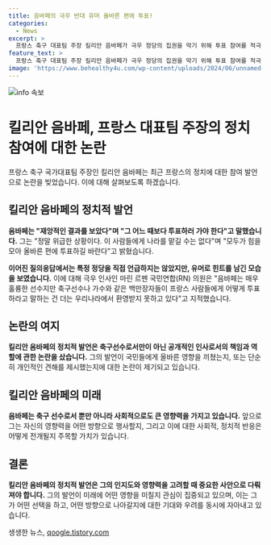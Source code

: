 ```yaml
---
title: 음바페의 극우 반대 유머 올바른 편에 투표!
categories:
  - News
excerpt: >
  프랑스 축구 대표팀 주장 킬리안 음바페가 극우 정당의 집권을 막기 위해 투표 참여를 적극 독려하고 있다. 음바페는 최근 기자회견에서 재앙적인 결과를 보았다며 모두가 힘을 모아 올바른 편에 투표하길 바란다고 호소했다. 그는 극우 정당을 직접 언급하지는 않았지만, 힌트를 주며 사람들에게 올바른 선택을 하도록 독려했다. 그러나 이에 대해 극우 정당의 한 의원은 축구선수나 가수 등 백만장자들의 투표 설교에 대해 우려를 표했다. 음바페는 이에 대해 나라의 미래를 선택할 기회를 가진 모든 젊은이가 투표해야 한다고 촉구했다.
feature_text: >
  프랑스 축구 대표팀 주장 킬리안 음바페가 극우 정당의 집권을 막기 위해 투표 참여를 적극 독려하고 있다. 음바페는 최근 기자회견에서 재앙적인 결과를 보았다며 모두가 힘을 모아 올바른 편에 투표하길 바란다고 호소했다. 그는 극우 정당을 직접 언급하지는 않았지만, 힌트를 주며 사람들에게 올바른 선택을 하도록 독려했다. 그러나 이에 대해 극우 정당의 한 의원은 축구선수나 가수 등 백만장자들의 투표 설교에 대해 우려를 표했다. 음바페는 이에 대해 나라의 미래를 선택할 기회를 가진 모든 젊은이가 투표해야 한다고 촉구했다.
image: 'https://www.behealthy4u.com/wp-content/uploads/2024/06/unnamed-file.png'
---
```


<p><img src="https://www.behealthy4u.com/wp-content/uploads/2024/06/unnamed-file.png" alt="info 속보" /></p>

<h1>킬리안 음바페, 프랑스 대표팀 주장의 정치 참여에 대한 논란</h1>

<p data-ke-size="size16">프랑스 축구 국가대표팀 주장인 킬리안 음바페는 최근 프랑스의 정치에 대한 참여 발언으로 논란을 빚었습니다. 이에 대해 살펴보도록 하겠습니다.</p>

<h2 data-ke-size="size26">킬리안 음바페의 정치적 발언</h2>

<p><b>음바페는 "재앙적인 결과를 보았다"며 "그 어느 때보다 투표하러 가야 한다"고 말했습니다.</b> 그는 "정말 위급한 상황이다. 이 사람들에게 나라를 맡길 수는 없다"며 "모두가 힘을 모아 올바른 편에 투표하길 바란다"고 밝혔습니다.</p>

<p><b>이어진 질의응답에서는 특정 정당을 직접 언급하지는 않았지만, 유머로 힌트를 남긴 모습을 보였습니다.</b> 이에 대해 극우 인사인 마린 르펜 국민연합(RN) 의원은 "음바페는 매우 훌륭한 선수지만 축구선수나 가수와 같은 백만장자들이 프랑스 사람들에게 어떻게 투표하라고 말하는 건 더는 우리나라에서 환영받지 못하고 있다"고 지적했습니다.</p>

<h2 data-ke-size="size26">논란의 여지</h2>

<p><b>킬리안 음바페의 정치적 발언은 축구선수로서만이 아닌 공개적인 인사로서의 책임과 역할에 관한 논란을 샀습니다.</b> 그의 발언이 국민들에게 올바른 영향을 끼쳤는지, 또는 단순히 개인적인 견해를 제시했는지에 대한 논란이 제기되고 있습니다.</p>

<h2 data-ke-size="size26">킬리안 음바페의 미래</h2>

<p><b>음바페는 축구 선수로서 뿐만 아니라 사회적으로도 큰 영향력을 가지고 있습니다.</b> 앞으로 그는 자신의 영향력을 어떤 방향으로 행사할지, 그리고 이에 대한 사회적, 정치적 반응은 어떻게 전개될지 주목할 가치가 있습니다.</p>

<h2 data-ke-size="size26">결론</h2>

<p><b>킬리안 음바페의 정치적 발언은 그의 인지도와 영향력을 고려할 때 중요한 사안으로 다뤄져야 합니다.</b> 그의 발언이 미래에 어떤 영향을 미칠지 관심이 집중되고 있으며, 이는 그가 어떤 선택을 하고, 어떤 방향으로 나아갈지에 대한 기대와 우려를 동시에 자아내고 있습니다.</p>
생생한 뉴스, <a href="https://qoogle.tistory.com" rel="dofollow">qoogle.tistory.com</a>


